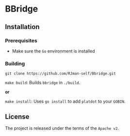 
# BBridge

## Installation

### Prerequisites

- Make sure the `Go` environment is installed

### Building

`git clone https://github.com/RJman-self/Bbridge.git`

`make build`: Builds `bbridge` in `./build`.

**or**

`make install`: Uses `go install` to add `platdot` to your `GOBIN`.

## License

The project is released under the terms of the `Apache v2`.
